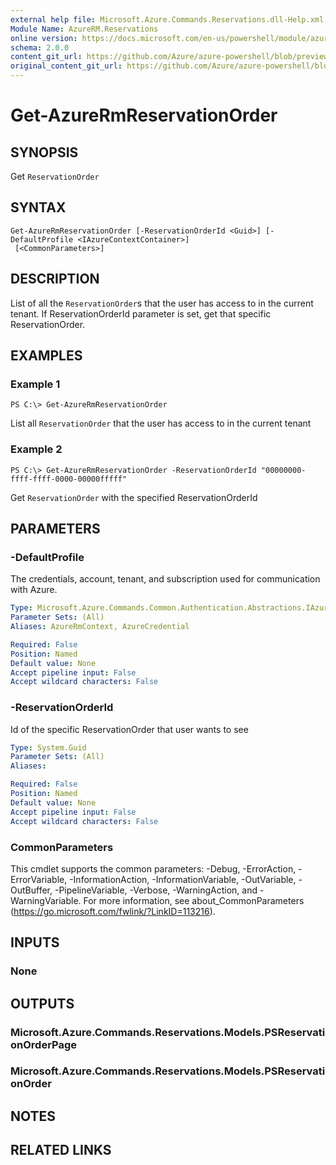 ```yaml
---
external help file: Microsoft.Azure.Commands.Reservations.dll-Help.xml
Module Name: AzureRM.Reservations
online version: https://docs.microsoft.com/en-us/powershell/module/azurerm.reservations/get-azurermreservationorder
schema: 2.0.0
content_git_url: https://github.com/Azure/azure-powershell/blob/preview/src/ResourceManager/Reservations/Commands.Reservations/help/Get-AzureRmReservationOrder.md
original_content_git_url: https://github.com/Azure/azure-powershell/blob/preview/src/ResourceManager/Reservations/Commands.Reservations/help/Get-AzureRmReservationOrder.md
---
```


# Get-AzureRmReservationOrder

## SYNOPSIS
Get `ReservationOrder`

## SYNTAX

```
Get-AzureRmReservationOrder [-ReservationOrderId <Guid>] [-DefaultProfile <IAzureContextContainer>]
 [<CommonParameters>]
```

## DESCRIPTION
List of all the `ReservationOrder`s that the user has access to in the current tenant. If ReservationOrderId parameter is set, get that specific ReservationOrder.

## EXAMPLES

### Example 1
```
PS C:\> Get-AzureRmReservationOrder
```

List all `ReservationOrder` that the user has access to in the current tenant

### Example 2
```
PS C:\> Get-AzureRmReservationOrder -ReservationOrderId "00000000-ffff-ffff-0000-00000fffff"
```

Get `ReservationOrder` with the specified ReservationOrderId

## PARAMETERS

### -DefaultProfile
The credentials, account, tenant, and subscription used for communication with Azure.

```yaml
Type: Microsoft.Azure.Commands.Common.Authentication.Abstractions.IAzureContextContainer
Parameter Sets: (All)
Aliases: AzureRmContext, AzureCredential

Required: False
Position: Named
Default value: None
Accept pipeline input: False
Accept wildcard characters: False
```

### -ReservationOrderId
Id of the specific ReservationOrder that user wants to see

```yaml
Type: System.Guid
Parameter Sets: (All)
Aliases:

Required: False
Position: Named
Default value: None
Accept pipeline input: False
Accept wildcard characters: False
```

### CommonParameters
This cmdlet supports the common parameters: -Debug, -ErrorAction, -ErrorVariable, -InformationAction, -InformationVariable, -OutVariable, -OutBuffer, -PipelineVariable, -Verbose, -WarningAction, and -WarningVariable. For more information, see about_CommonParameters (https://go.microsoft.com/fwlink/?LinkID=113216).

## INPUTS

### None

## OUTPUTS

### Microsoft.Azure.Commands.Reservations.Models.PSReservationOrderPage

### Microsoft.Azure.Commands.Reservations.Models.PSReservationOrder

## NOTES

## RELATED LINKS
